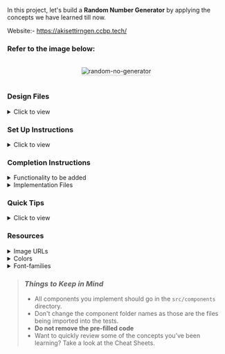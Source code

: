 In this project, let's build a **Random Number Generator** by applying the concepts we have learned till now.

Website:- https://akisettirngen.ccbp.tech/

### Refer to the image below:

<br/>
<div style="text-align: center;">
    <img src="https://assets.ccbp.in/frontend/content/react-js/random-number-generator-output-v2.gif" alt="random-no-generator" style="max-width:70%;box-shadow:0 2.8px 2.2px rgba(0, 0, 0, 0.12)">
</div>
<br/>

### Design Files

<details>
<summary>Click to view</summary>

- [Extra Small (Size < 576px) and Small (Size >= 576px)](https://assets.ccbp.in/frontend/content/react-js/random-number-generator-sm-output-v2.png)
- [Medium (Size >= 768px), Large (Size >= 992px) and Extra Large (Size >= 1200px)](https://assets.ccbp.in/frontend/content/react-js/random-number-generator-lg-output-v2.png)

</details>

### Set Up Instructions

<details>
<summary>Click to view</summary>

- Download dependencies by running `npm install`
- Start up the app using `npm start`
</details>

### Completion Instructions

<details>
<summary>Functionality to be added</summary>
<br/>

The app must have the following functionalities

- Initially, the number displayed should be **0**
- When **Generate** button is clicked, a random number should be generated in the range of 0 to 100 and displayed
</details>

<details>
<summary>Implementation Files</summary>
<br/>

Use these files to complete the implementation:

- `src/components/RandomNumberGenerator/index.js`
- `src/components/RandomNumberGenerator/index.css`
</details>

### Quick Tips

<details>
<summary>Click to view</summary>
<br>

- You can use `Math.random()` function to get a random number (float value) in range 0 to less than 1 (`0 <= randomNumber < 1`)

  ```
   Math.random()
  ```

- You can use `Math.ceil()` function to round a **number up to the next largest integer**

  ```js
  console.log(Math.ceil(95.906698007537561)) // 96
  ```

- You can use the `box-shadow` CSS property to apply the box-shadow effect to containers

  ```
    box-shadow: 0px 4px 16px 0px #bfbfbf;
  ```

  <br/>
   <img src="https://assets.ccbp.in/frontend/content/react-js/box-shadow-img.png" alt="box shadow" style="width:200px" />

- You can use the `cursor` CSS property to specify the mouse cursor to be displayed when pointing over an element

  ```
    cursor: pointer;
  ```

  <br/>
   <img src="https://assets.ccbp.in/frontend/content/react-js/cursor-pointer-img.png" alt="cursor pointer" style="width:100px" />

- You can use the below `outline` CSS property for buttons and input elements to remove the highlighting when the elements are clicked

  ```
    outline: none;
  ```

</details>

### Resources

<details>
<summary>Image URLs</summary>

- [https://assets.ccbp.in/frontend/react-js/random-no-generator-bg.png](https://assets.ccbp.in/frontend/react-js/random-no-generator-bg.png)

</details>

<details>
<summary>Colors</summary>

<br/>

<div style="background-color: #ffffff; width: 150px; padding: 10px; color: black">Hex: #ffffff</div>
<div style="background-color: #e4ebf3; width: 150px; padding: 10px; color: black">Hex: #e4ebf3</div>
<div style="background-color: #eaebed; width: 150px; padding: 10px; color: black">Hex: #eaebed</div>
<div style="background-color: #0b69ff; width: 150px; padding: 10px; color: white">Hex: #0b69ff</div>
<div style="background-color: #333333; width: 150px; padding: 10px; color: white">Hex: #333333</div>

</details>

<details>
<summary>Font-families</summary>

- Roboto

</details>

> ### _Things to Keep in Mind_
>
> - All components you implement should go in the `src/components` directory.
> - Don't change the component folder names as those are the files being imported into the tests.
> - **Do not remove the pre-filled code**
> - Want to quickly review some of the concepts you’ve been learning? Take a look at the Cheat Sheets.
